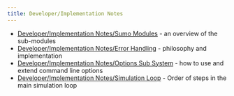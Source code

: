 ```yaml
---
title: Developer/Implementation Notes
---
```

  
- [Developer/Implementation Notes/Sumo Modules](
../Developer/Implementation_Notes/Sumo_Modules.md) - an overview of the sub-modules
- [Developer/Implementation Notes/Error Handling](
../Developer/Implementation_Notes/Error_Handling.md) - philosophy and implementation
- [Developer/Implementation Notes/Options Sub System](
../Developer/Implementation_Notes/Options_Sub_System.md) - how to use and extend command line options
- [Developer/Implementation Notes/Simulation Loop](
../Developer/Implementation_Notes/Simulation_Loop.md) - Order of steps in the main simulation loop